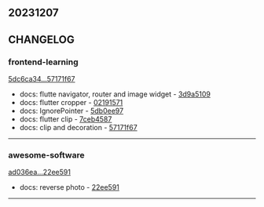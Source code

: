 ## 20231207

## CHANGELOG

### frontend-learning

[5dc6ca34...57171f67](https://github.com/zhbhun/frontend-learning/compare/5dc6ca34...57171f67)

* docs: flutte navigator, router and image widget - [3d9a5109](https://github.com/zhbhun/frontend-learning/commit/3d9a510956ae6c09e287e8613821e3081abd7f87)
* docs: flutter cropper - [02191571](https://github.com/zhbhun/frontend-learning/commit/02191571afef57ee764dbd8374f52833dfb3246c)
* docs: IgnorePointer - [5db0ee97](https://github.com/zhbhun/frontend-learning/commit/5db0ee979b10c659d8e62ca180d86e3572b9cff7)
* docs: flutter clip - [7ceb4587](https://github.com/zhbhun/frontend-learning/commit/7ceb458785dc601b40608088f4c15dcc556eb36d)
* docs: clip and decoration - [57171f67](https://github.com/zhbhun/frontend-learning/commit/57171f6720457c5326993fb114e78595871cbe48)

---

### awesome-software

[ad036ea...22ee591](https://github.com/zhbhun/awesome-software/compare/ad036ea...22ee591)

* docs: reverse photo - [22ee591](https://github.com/zhbhun/awesome-software/commit/22ee5913171d4068c2951c976e4a3f972ce234f7)

---

